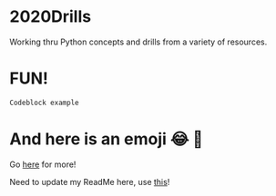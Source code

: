 # 2020Drills
Working thru Python concepts and drills from a variety of resources.
# FUN!

```bash
Codeblock example
```

# And here is an emoji :joy: :bacon:


Go [here](https://guides.github.com/pdfs/markdown-cheatsheet-online.pdf) for more!

Need to update my ReadMe here, use [this](https://towardsdatascience.com/build-an-impressive-github-profile-in-3-steps-f1938957d480)!








